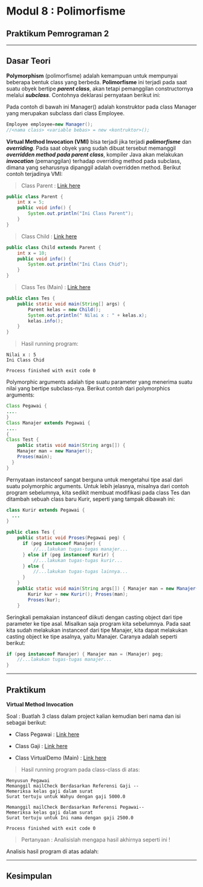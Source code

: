 # Modul 8 : Polimorfisme

## Praktikum Pemrograman 2

<hr>

## Dasar Teori

**Polymorphism** (polimorfisme) adalah kemampuan untuk mempunyai beberapa bentuk class yang berbeda. **Polimorfisme** ini terjadi pada saat suatu obyek bertipe ***parent class***, akan tetapi pemanggilan constructornya melalui ***subclass***. Contohnya deklarasi pernyataan berikut ini:

Pada contoh di bawah ini Manager() adalah konstruktor pada class Manager yang merupakan subclass dari class Employee.

```java
Employee employee=new Manager();
//<nama class> <variable bebas> = new <kontruktor>();
```


**Virtual Method Invocation (VMI)** bisa terjadi jika terjadi ***polimorfisme*** dan ***overriding***. Pada saat obyek yang sudah dibuat tersebut memanggil ***overridden method pada parent class***, kompiler Java akan melakukan ***invocation*** (pemanggilan) terhadap overriding method pada subclass, dimana yang seharusnya dipanggil adalah overridden method. Berikut contoh terjadinya VMI:

> Class Parent : [Link here](https://github.com/womenincode/20104014_Amita-Putry-Prasasti_S1SEA_Pemrograman2/blob/modul8/src/modul8/percobaan/Parent.java)

```java
public class Parent {
    int x = 5;
    public void info() {
        System.out.println("Ini Class Parent");
    }
}
```

> Class Child : [Link here](https://github.com/womenincode/20104014_Amita-Putry-Prasasti_S1SEA_Pemrograman2/blob/modul8/src/modul8/percobaan/Child.java)

```java
public class Child extends Parent {
    int x = 10;
    public void info() {
        System.out.println("Ini Class Chid");
    }
}
```

> Class Tes (Main) : [Link here](https://github.com/womenincode/20104014_Amita-Putry-Prasasti_S1SEA_Pemrograman2/blob/modul8/src/modul8/percobaan/Tes.java)

```java
public class Tes {
    public static void main(String[] args) {
        Parent kelas = new Child();
        System.out.println(" Nilai x : " + kelas.x);
        kelas.info();
    }
}
```

> Hasil running program:

```
Nilai x : 5
Ini Class Chid

Process finished with exit code 0
```

Polymorphic arguments adalah tipe suatu parameter yang menerima suatu nilai yang bertipe subclass-nya. Berikut contoh dari polymorphics arguments:

```java
Class Pegawai {
....
}
Class Manajer extends Pegawai {
....
{
Class Test {
    public statis void main(String args[]) {
    Manajer man = new Manajer();
    Proses(main);
  }
}
```

Pernyataan instanceof sangat berguna untuk mengetahui tipe asal dari suatu polymorphic arguments. Untuk lebih jelasnya, misalnya dari contoh program sebelumnya, kita sedikit membuat modifikasi pada class Tes dan ditambah sebuah class baru Kurir, seperti yang tampak dibawah ini:

```java
class Kurir extends Pegawai {
  ...
}

public class Tes {
    public static void Proses(Pegawai peg) {
      if (peg instanceof Manajer) {
          //...lakukan tugas-tugas manajer...
      } else if (peg instanceof Kurir) {
          //...lakukan tugas-tugas kurir...
      } else {
          //...lakukan tugas-tugas lainnya...
      }
    }
    public static void main(String args[]) { Manajer man = new Manajer();
        Kurir kur = new Kurir(); Proses(man);
        Proses(kur);
    }
```

Seringkali pemakaian instanceof diikuti dengan casting object dari tipe parameter ke tipe asal. Misalkan saja program kita sebelumnya. Pada saat kita sudah melakukan instanceof dari tipe Manajer, kita dapat melakukan casting object ke tipe asalnya, yaitu Manajer. Caranya adalah seperti berikut:

```java
if (peg instanceof Manajer) { Manajer man = (Manajer) peg;
    //...lakukan tugas-tugas manajer...
}
```

<hr>

## Praktikum

**Virtual Method Invocation**

Soal : Buatlah 3 class dalam project kalian kemudian beri nama dan isi sebagai berikut:

+ Class Pegawai : [Link here](https://github.com/womenincode/20104014_Amita-Putry-Prasasti_S1SEA_Pemrograman2/blob/modul8/src/modul8/latihan/Pegawai.java)

+ Class Gaji : [Link here](https://github.com/womenincode/20104014_Amita-Putry-Prasasti_S1SEA_Pemrograman2/blob/modul8/src/modul8/latihan/Gaji.java)

+ Class VirtualDemo (Main) : [Link here](https://github.com/womenincode/20104014_Amita-Putry-Prasasti_S1SEA_Pemrograman2/blob/modul8/src/modul8/latihan/VirtualDemo.java)


> Hasil running program pada class-class di atas:
```
Menyusun Pegawai
Memanggil mailCheck Berdasarkan Referensi Gaji --
Memeriksa kelas gaji dalam surat 
Surat tertuju untuk Wahyu dengan gaji 5000.0

Memanggil mailCheck Berdasarkan Referensi Pegawai--
Memeriksa kelas gaji dalam surat 
Surat tertuju untuk Ini nama dengan gaji 2500.0

Process finished with exit code 0
```

> Pertanyaan : Analisislah mengapa hasil akhirnya seperti ini !

Analisis hasil program di atas adalah:

<hr>

## Kesimpulan
